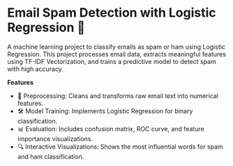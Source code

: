 # **Email Spam Detection with Logistic Regression 🚀**
A machine learning project to classify emails as spam or ham using Logistic Regression. This project processes email data, extracts meaningful features using TF-IDF Vectorization, and trains a predictive model to detect spam with high accuracy.

**Features**
- 📄 Preprocessing: Cleans and transforms raw email text into numerical features.
- 🛠 Model Training: Implements Logistic Regression for binary classification.
- 📊 Evaluation: Includes confusion matrix, ROC curve, and feature importance visualizations.
- 🔍 Interactive Visualizations: Shows the most influential words for spam and ham classification.

